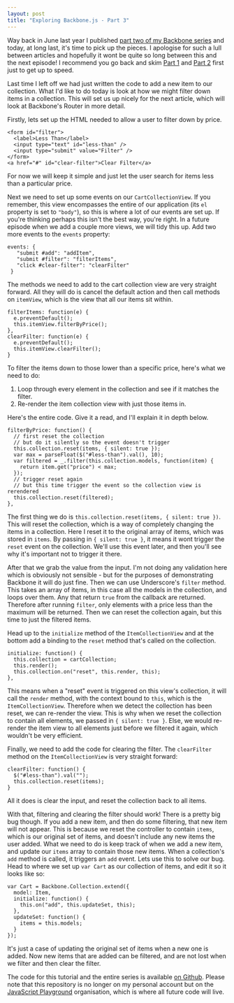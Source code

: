 ```yaml
---
layout: post
title: "Exploring Backbone.js - Part 3"
---
```


Way back in June last year I published [part two of my Backbone series](http://javascriptplayground.com/blog/2012/06/exploring-backbone-js-part-2) and today, at long last, it's time to pick up the pieces. I apologise for such a lull between articles and hopefully it wont be quite so long between this and the next episode! I recommend you go back and skim [Part 1](http://javascriptplayground.com/blog/2012/04/backbone-js-tutorial-1) and [Part 2](http://javascriptplayground.com/blog/2012/06/exploring-backbone-js-part-2) first just to get up to speed.

Last time I left off we had just written the code to add a new item to our collection. What I'd like to do today is look at how we might filter down items in a collection. This will set us up nicely for the next article, which will look at Backbone's Router in more detail.

Firstly, lets set up the HTML needed to allow a user to filter down by price.

    <form id="filter">
      <label>Less Than</label>
      <input type="text" id="less-than" />
      <input type="submit" value="Filter" />
    </form>
    <a href="#" id="clear-filter">Clear Filter</a>

For now we will keep it simple and just let the user search for items less than a particular price.

Next we need to set up some events on our `CartCollectionView`. If you remember, this view encompasses the entire of our application (its `el` property is set to `"body"`), so this is where a lot of our events are set up. If you're thinking perhaps this isn't the best way, you're right. In a future episode when we add a couple more views, we will tidy this up. Add two more events to the `events` property:

    events: {
       "submit #add": "addItem",
       "submit #filter": "filterItems",
       "click #clear-filter": "clearFilter"
     }


The methods we need to add to the cart collection view are very straight forward. All they will do is cancel the default action and then call methods on `itemView`, which is the view that all our items sit within.

    filterItems: function(e) {
      e.preventDefault();
      this.itemView.filterByPrice();
    },
    clearFilter: function(e) {
      e.preventDefault();
      this.itemView.clearFilter();
    }

To filter the items down to those lower than a specific price, here's what we need to do:

1. Loop through every element in the collection and see if it matches the filter.
2. Re-render the item collection view with just those items in.

Here's the entire code. Give it a read, and I'll explain it in depth below.

    filterByPrice: function() {
      // first reset the collection
      // but do it silently so the event doesn't trigger
      this.collection.reset(items, { silent: true });
      var max = parseFloat($("#less-than").val(), 10);
      var filtered = _.filter(this.collection.models, function(item) {
        return item.get("price") < max;
      });
      // trigger reset again
      // but this time trigger the event so the collection view is rerendered
      this.collection.reset(filtered);
    },

The first thing we do is `this.collection.reset(items, { silent: true })`. This will reset the collection, which is a way of completely changing the items in a collection. Here I reset it to the original array of items, which was stored in `items`. By passing in `{ silent: true }`, it means it wont trigger the `reset` event on the collection. We'll use this event later, and then you'll see why it's important not to trigger it there.

After that we grab the value from the input. I'm not doing any validation here which is obviously not sensible - but for the purposes of demonstrating Backbone it will do just fine. Then we can use Underscore's `filter` method. This takes an array of items, in this case all the models in the collection, and loops over them. Any that return `true` from the callback are returned. Therefore after running `filter`, only elements with a price less than the maximum will be returned. Then we can reset the collection again, but this time to just the filtered items.

Head up to the `initialize` method of the `ItemCollectionView` and at the bottom add a binding to the `reset` method that's called on the collection.

    initialize: function() {
      this.collection = cartCollection;
      this.render();
      this.collection.on("reset", this.render, this);
    },

This means when a "reset" event is triggered on this view's collection, it will call the `render` method, with the context bound to `this`, which is the `ItemCollectionView`. Therefore when we detect the collection has been reset, we can re-render the view. This is why when we reset the collection to contain all elements, we passed in `{ silent: true }`. Else, we would re-render the item view to all elements just before we filtered it again, which wouldn't be very efficient.

Finally, we need to add the code for clearing the filter. The `clearFilter` method on the `ItemCollectionView` is very straight forward:

    clearFilter: function() {
      $("#less-than").val("");
      this.collection.reset(items);
    }

All it does is clear the input, and reset the collection back to all items.

With that, filtering and clearing the filter should work! There is a pretty big bug though. If you add a new item, and then do some filtering, that new item will not appear. This is because we reset the controller to contain `items`, which is our original set of items, and doesn't include any new items the user added. What we need to do is keep track of when we add a new item, and update our `items` array to contain those new items. When a collection's `add` method is called, it triggers an `add` event. Lets use this to solve our bug. Head to where we set up `var Cart` as our collection of items, and edit it so it looks like so:

    var Cart = Backbone.Collection.extend({
      model: Item,
      initialize: function() {
        this.on("add", this.updateSet, this);
      },
      updateSet: function() {
        items = this.models;
      }
    });

It's just a case of updating the original set of items when a new one is added. Now new items that are added can be filtered, and are not lost when we filter and then clear the filter.

The code for this tutorial and the entire series is available [on Github](https://github.com/javascript-playground/backbone-beginners/tree/tutorial3). Please note that this repository is no longer on my personal account but on the [JavaScript Playground](https://github.com/javascript-playground) organisation, which is where all future code will live.
